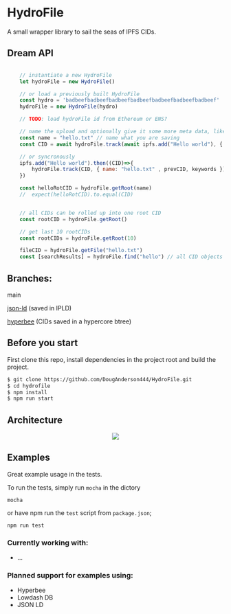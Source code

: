 # HydroFile

A small wrapper library to sail the seas of IPFS CIDs.

## Dream API

```js

    // instantiate a new HydroFile
    let hydroFile = new HydroFile()

    // or load a previously built HydroFile
    const hydro = 'badbeefbadbeefbadbeefbadbeefbadbeefbadbeefbadbeef'
    hydroFile = new HydroFile(hydro)

    // TODO: load hydroFile id from Ethereum or ENS?

    // name the upload and optionally give it some more meta data, like previous version 
    const name = "hello.txt" // name what you are saving
    const CID = await hydroFile.track(await ipfs.add("Hello world"), { name: "hello.txt" , prevCID, keywords })

    // or syncronously
    ipfs.add("Hello world").then((CID)=>{
        hydroFile.track(CID, { name: "hello.txt" , prevCID, keywords })
    })

    const helloRotCID = hydroFile.getRoot(name)
    //  expect(helloRotCID).to.equal(CID)


    // all CIDs can be rolled up into one root CID
    const rootCID = hydroFile.getRoot()

    // get last 10 rootCIDs
    const rootCIDs = hydroFile.getRoot(10)

    fileCID = hydroFile.getFile("hello.txt")
    const [searchResults] = hydroFile.find("hello") // all CID objects with meta data including "hello" keyword

```

## Branches:

main

[json-ld](https://github.com/DougAnderson444/HydroFile/tree/ckartik/jsonld-experiment) (saved in IPLD)

[hyperbee](https://github.com/DougAnderson444/HydroFile/tree/ckartik/ipfs-hyperbee-mvp) (CIDs saved in a hypercore btree)

## Before you start
First clone this repo, install dependencies in the project root and build the project.

```bash
$ git clone https://github.com/DougAnderson444/HydroFile.git
$ cd hydrofile
$ npm install
$ npm run start
```
## Architecture

<p align="center">
<img src="https://raw.githubusercontent.com/DougAnderson444/HydroFile/master/static/HydroFile-architecture.png">
<br/>


## Examples

Great example usage in the tests.

To run the tests, simply run `mocha` in the dictory 

```
mocha
```
or have npm run the `test` script from `package.json`;
```
npm run test
```
### Currently working with:
- ...

### Planned support for examples using:
- Hyperbee
- Lowdash DB
- JSON LD
